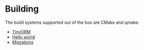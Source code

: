 # Building

The build systems supported out of the box are CMake and qmake.

- [TinyORM](tinyorm.mdx#building-tinyorm)
- [Hello world](hello-world.mdx#building-hello-world)
- [Migrations](migrations.mdx#building-migrations)
